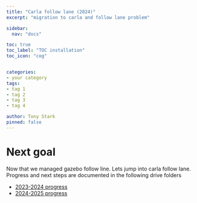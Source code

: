 ```yaml
---
title: "Carla follow lane (2024)"
excerpt: "migration to carla and follow lane problem"

sidebar:
  nav: "docs"

toc: true
toc_label: "TOC installation"
toc_icon: "cog"


categories:
- your category
tags:
- tag 1
- tag 2
- tag 3
- tag 4

author: Tony Stark
pinned: false
---
```


# Next goal

Now that we managed gazebo follow line. Lets jump into carla follow lane.
Progress and next steps are documented in the following drive folders

* [2023-2024 progress](https://drive.google.com/drive/u/1/folders/1prYZ8jAtRd0fX_TQh4PISXOVFcKoCfuc)
* [2024-2025 progress](https://drive.google.com/drive/u/1/folders/1Yw9OFy47EvJlJ0RTKWp_iNUY0PE_26bq)

